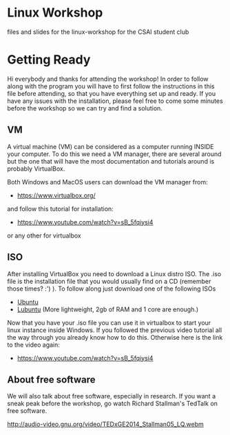 # Linux Workshop
files and slides for the linux-workshop for the CSAI student club

# Getting Ready

Hi everybody and thanks for attending the workshop! 
In order to follow along with the program you will have to first follow the instructions in this file before attending, so that you have everything set up and ready.
If you have any issues with the installation, please feel free to come some minutes before the workshop so we can try and find a solution.


<a id="orgb600b1d"></a>

## VM

A virtual machine (VM) can be considered as a computer running INSIDE your computer. 
To do this we need a VM manager, there are several around but the one that will have the most documentation and tutorials around is probably VirtualBox.

Both Windows and MacOS users can download the VM manager from:

-   <https://www.virtualbox.org/>

and follow <span class="underline">this tutorial</span> for installation:

-   <https://www.youtube.com/watch?v=sB_5fqiysi4>

or any other for virtualbox


<a id="org292b322"></a>

## ISO

After installing VirtualBox you need to download a Linux distro ISO. The .iso file is the installation file that you would usually find on a CD (remember those times? :') ).
To follow along just download one of the following ISOs

-   [Ubuntu](https://www.ubuntu.com/download/desktop/thank-you?country=NL&version=18.04.1&architecture=amd64)
-   [Lubuntu](http://cdimage.ubuntu.com/lubuntu/releases/18.04/release/lubuntu-18.04.1-desktop-amd64.iso) (More lightweight, 2gb of RAM and 1 core are enough.)

Now that you have your .iso file you can use it in virtualbox to start your linux instance inside Windows.
If you followed the previous video tutorial all the way through you already know how to do this.
Otherwise here is the link to the video again:

-   <https://www.youtube.com/watch?v=sB_5fqiysi4>


<a id="org83aa7a0"></a>

## About free software

We will also talk about free software, especially in research. If you want a sneak peak before the workshop, go watch Richard Stallman's TedTalk on free software.

<http://audio-video.gnu.org/video/TEDxGE2014_Stallman05_LQ.webm>
